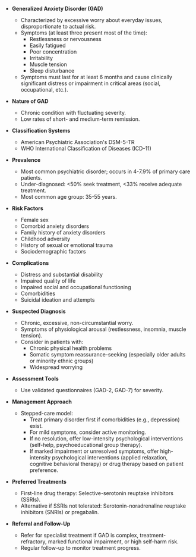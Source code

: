 - **Generalized Anxiety Disorder (GAD)**
  - Characterized by excessive worry about everyday issues, disproportionate to actual risk.
  - Symptoms (at least three present most of the time):
    - Restlessness or nervousness
    - Easily fatigued
    - Poor concentration
    - Irritability
    - Muscle tension
    - Sleep disturbance
  - Symptoms must last for at least 6 months and cause clinically significant distress or impairment in critical areas (social, occupational, etc.).

- **Nature of GAD**
  - Chronic condition with fluctuating severity.
  - Low rates of short- and medium-term remission.

- **Classification Systems**
  - American Psychiatric Association's DSM-5-TR
  - WHO International Classification of Diseases (ICD-11)

- **Prevalence**
  - Most common psychiatric disorder; occurs in 4-7.9% of primary care patients.
  - Under-diagnosed: <50% seek treatment, <33% receive adequate treatment.
  - Most common age group: 35-55 years.

- **Risk Factors**
  - Female sex
  - Comorbid anxiety disorders
  - Family history of anxiety disorders
  - Childhood adversity
  - History of sexual or emotional trauma
  - Sociodemographic factors

- **Complications**
  - Distress and substantial disability
  - Impaired quality of life
  - Impaired social and occupational functioning
  - Comorbidities
  - Suicidal ideation and attempts

- **Suspected Diagnosis**
  - Chronic, excessive, non-circumstantial worry.
  - Symptoms of physiological arousal (restlessness, insomnia, muscle tension).
  - Consider in patients with:
    - Chronic physical health problems
    - Somatic symptom reassurance-seeking (especially older adults or minority ethnic groups)
    - Widespread worrying

- **Assessment Tools**
  - Use validated questionnaires (GAD-2, GAD-7) for severity.

- **Management Approach**
  - Stepped-care model:
    - Treat primary disorder first if comorbidities (e.g., depression) exist.
    - For mild symptoms, consider active monitoring.
    - If no resolution, offer low-intensity psychological interventions (self-help, psychoeducational group therapy).
    - If marked impairment or unresolved symptoms, offer high-intensity psychological interventions (applied relaxation, cognitive behavioral therapy) or drug therapy based on patient preference.

- **Preferred Treatments**
  - First-line drug therapy: Selective-serotonin reuptake inhibitors (SSRIs).
  - Alternative if SSRIs not tolerated: Serotonin-noradrenaline reuptake inhibitors (SNRIs) or pregabalin.

- **Referral and Follow-Up**
  - Refer for specialist treatment if GAD is complex, treatment-refractory, marked functional impairment, or high self-harm risk.
  - Regular follow-up to monitor treatment progress.